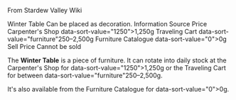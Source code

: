 From Stardew Valley Wiki

Winter Table Can be placed as decoration. Information Source Price Carpenter's Shop data-sort-value="1250"&gt;1,250g Traveling Cart data-sort-value="furniture"250–2,500g Furniture Catalogue data-sort-value="0"&gt;0g Sell Price Cannot be sold

The **Winter Table** is a piece of furniture. It can rotate into daily stock at the Carpenter's Shop for data-sort-value="1250"&gt;1,250g or the Traveling Cart for between data-sort-value="furniture"250–2,500g.

It's also available from the Furniture Catalogue for data-sort-value="0"&gt;0g.
